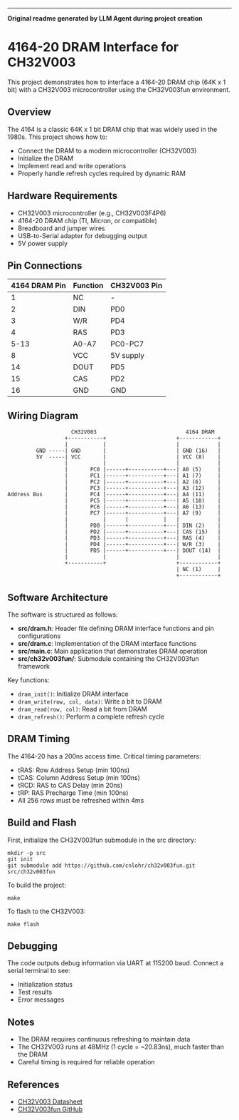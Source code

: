 



---
**Original readme generated by LLM Agent during project creation**

# 4164-20 DRAM Interface for CH32V003

This project demonstrates how to interface a 4164-20 DRAM chip (64K x 1 bit) with a CH32V003 microcontroller using the CH32V003fun environment.

## Overview

The 4164 is a classic 64K x 1 bit DRAM chip that was widely used in the 1980s. This project shows how to:
- Connect the DRAM to a modern microcontroller (CH32V003)
- Initialize the DRAM
- Implement read and write operations
- Properly handle refresh cycles required by dynamic RAM

## Hardware Requirements

- CH32V003 microcontroller (e.g., CH32V003F4P6)
- 4164-20 DRAM chip (TI, Micron, or compatible)
- Breadboard and jumper wires
- USB-to-Serial adapter for debugging output
- 5V power supply

## Pin Connections

| 4164 DRAM Pin | Function | CH32V003 Pin |
|---------------|----------|--------------|
| 1             | NC       | -            |
| 2             | DIN      | PD0          |
| 3             | W/R      | PD4          |
| 4             | RAS      | PD3          |
| 5-13          | A0-A7    | PC0-PC7      |
| 8             | VCC      | 5V supply    |
| 14            | DOUT     | PD5          |
| 15            | CAS      | PD2          |
| 16            | GND      | GND          |

## Wiring Diagram

```
                    CH32V003                            4164 DRAM
                  +-----------+                      +------------+
                  |           |                      |            |
         GND -----| GND       |                      | GND (16)   |
         5V  -----| VCC       |                      | VCC (8)    |
                  |           |                      |            |
                  |       PC0 |------+-----------+---| A0 (5)     |
                  |       PC1 |------+-----------+---| A1 (7)     |
                  |       PC2 |------+-----------+---| A2 (6)     |
                  |       PC3 |------+-----------+---| A3 (12)    |
Address Bus       |       PC4 |------+-----------+---| A4 (11)    |
                  |       PC5 |------+-----------+---| A5 (10)    |
                  |       PC6 |------+-----------+---| A6 (13)    |
                  |       PC7 |------+-----------+---| A7 (9)     |
                  |           |      |           |   |            |
                  |       PD0 |------+-----------+---| DIN (2)    |
                  |       PD2 |------+-----------+---| CAS (15)   |
                  |       PD3 |------+-----------+---| RAS (4)    |
                  |       PD4 |------+-----------+---| W/R (3)    |
                  |       PD5 |------+-----------+---| DOUT (14)  |
                  |           |                      |            |
                  +-----------+                      +------------+
                                                     | NC (1)     |
                                                     +------------+
```

## Software Architecture

The software is structured as follows:

- **src/dram.h**: Header file defining DRAM interface functions and pin configurations
- **src/dram.c**: Implementation of the DRAM interface functions
- **src/main.c**: Main application that demonstrates DRAM operation
- **src/ch32v003fun/**: Submodule containing the CH32V003fun framework

Key functions:
- `dram_init()`: Initialize DRAM interface
- `dram_write(row, col, data)`: Write a bit to DRAM
- `dram_read(row, col)`: Read a bit from DRAM
- `dram_refresh()`: Perform a complete refresh cycle

## DRAM Timing

The 4164-20 has a 200ns access time. Critical timing parameters:
- tRAS: Row Address Setup (min 100ns)
- tCAS: Column Address Setup (min 100ns)
- tRCD: RAS to CAS Delay (min 20ns)
- tRP: RAS Precharge Time (min 100ns)
- All 256 rows must be refreshed within 4ms

## Build and Flash

First, initialize the CH32V003fun submodule in the src directory:
```
mkdir -p src
git init
git submodule add https://github.com/cnlohr/ch32v003fun.git src/ch32v003fun
```

To build the project:
```
make
```

To flash to the CH32V003:
```
make flash
```

## Debugging

The code outputs debug information via UART at 115200 baud. Connect a serial terminal to see:
- Initialization status
- Test results
- Error messages

## Notes

- The DRAM requires continuous refreshing to maintain data
- The CH32V003 runs at 48MHz (1 cycle = ~20.83ns), much faster than the DRAM
- Careful timing is required for reliable operation

## References

- [CH32V003 Datasheet](https://www.wch.cn/downloads/CH32V003DS0_PDF.html)
- [CH32V003fun GitHub](https://github.com/cnlohr/ch32v003fun)